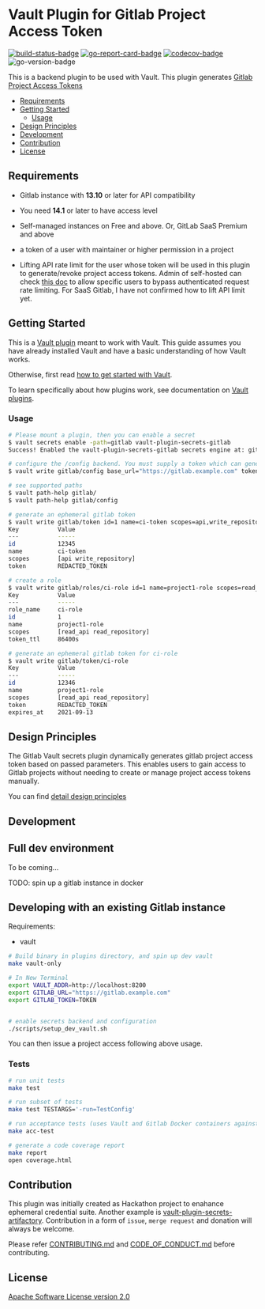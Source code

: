 # Vault Plugin for Gitlab Project Access Token

[![build-status-badge]][actions-page]
[![go-report-card-badge]][go-report-card]
[![codecov-badge]][codecov]
![go-version-badge]

This is a backend plugin to be used with Vault. This plugin generates [Gitlab Project Access Tokens][pat]

- [Requirements](#requirements)
- [Getting Started](#getting-started)
  - [Usage](#usage)
- [Design Principles](#design-principles)
- [Development](#development)
- [Contribution](#contribution)
- [License](#license)

## Requirements

- Gitlab instance with **13.10** or later for API compatibility
- You need **14.1** or later to have access level
- Self-managed instances on Free and above. Or, GitLab SaaS Premium and above
- a token of a user with maintainer or higher permission in a project

- Lifting API rate limit for the user whose token will be used in this plugin to generate/revoke project access tokens. Admin of self-hosted can check [this doc][lift rate limit] to allow specific users to bypass authenticated request rate limiting. For SaaS Gitlab, I have not confirmed how to lift API limit yet.

## Getting Started

This is a [Vault plugin] meant to work with Vault. This guide assumes you have already installed
Vault and have a basic understanding of how Vault works.

Otherwise, first read [how to get started with Vault][vault-getting-started].

To learn specifically about how plugins work, see documentation on [Vault
plugins][vault plugin].

### Usage

```sh
# Please mount a plugin, then you can enable a secret
$ vault secrets enable -path=gitlab vault-plugin-secrets-gitlab
Success! Enabled the vault-plugin-secrets-gitlab secrets engine at: gitlab/

# configure the /config backend. You must supply a token which can generate project access tokens
$ vault write gitlab/config base_url="https://gitlab.example.com" token=$GITLAB_TOKEN 

# see supported paths
$ vault path-help gitlab/
$ vault path-help gitlab/config

# generate an ephemeral gitlab token
$ vault write gitlab/token id=1 name=ci-token scopes=api,write_repository
Key           Value
---           -----
id            12345
name          ci-token
scopes        [api write_repository]
token         REDACTED_TOKEN

# create a role
$ vault write gitlab/roles/ci-role id=1 name=project1-role scopes=read_api,read_repository
Key           Value
---           -----
role_name     ci-role
id            1
name          project1-role
scopes        [read_api read_repository]
token_ttl     86400s

# generate an ephemeral gitlab token for ci-role
$ vault write gitlab/token/ci-role
Key           Value
---           -----
id            12346
name          project1-role
scopes        [read_api read_repository]
token         REDACTED_TOKEN
expires_at    2021-09-13
```

## Design Principles

The Gitlab Vault secrets plugin dynamically generates gitlab project access token based on passed parameters. This enables users to gain access to Gitlab projects without needing to create or manage project access tokens manually.

You can find [detail design principles](docs/design-principles.md)

## Development

## Full dev environment

To be coming...

TODO: spin up a gitlab instance in docker

## Developing with an existing Gitlab instance

Requirements:

- vault

```sh
# Build binary in plugins directory, and spin up dev vault
make vault-only

# In New Terminal
export VAULT_ADDR=http://localhost:8200
export GITLAB_URL="https://gitlab.example.com"
export GITLAB_TOKEN=TOKEN


# enable secrets backend and configuration
./scripts/setup_dev_vault.sh
```

You can then issue a project access following above usage.

### Tests

```sh
# run unit tests
make test

# run subset of tests
make test TESTARGS='-run=TestConfig'

# run acceptance tests (uses Vault and Gitlab Docker containers against the compiled plugin)
make acc-test

# generate a code coverage report
make report
open coverage.html

```

## Contribution

This plugin was initially created as Hackathon project to enahance ephemeral credential suite. Another example is [vault-plugin-secrets-artifactory]. Contribution in a form of `issue`, `merge request` and donation will always be welcome.

Please refer [CONTRIBUTING.md](CONTRIBUTING.md) and [CODE_OF_CONDUCT.md](CODE_OF_CONDUCT.md) before contributing.

## License

[Apache Software License version 2.0](LICENSE)

[pat]: https://docs.gitlab.com/ee/user/project/settings/project_access_tokens.html
[lift rate limit]: https://docs.gitlab.com/ee/user/admin_area/settings/user_and_ip_rate_limits.html#allow-specific-users-to-bypass-authenticated-request-rate-limiting
[vault-plugin-secrets-artifactory]: https://github.com/splunk/vault-plugin-secrets-artifactory
[vault plugin]:https://www.vaultproject.io/docs/internals/plugins.html
[vault-getting-started]:https://www.vaultproject.io/intro/getting-started/install.html
[actions-page]:https://github.com/splunk/vault-plugin-secrets-gitlab/actions
[build-status-badge]:https://github.com/splunk/vault-plugin-secrets-gitlab/workflows/test.yml/badge.svg
[codecov]:https://codecov.io/gh/splunk/vault-plugin-secrets-gitlab
[codecov-badge]:https://codecov.io/gh/splunk/vault-plugin-secrets-gitlab/branch/main/graph/badge.svg
[go-report-card]:https://goreportcard.com/report/github.com/splunk/vault-plugin-secrets-gitlab
[go-report-card-badge]:https://goreportcard.com/badge/github.com/splunk/vault-plugin-secrets-gitlab
[go-version-badge]:https://img.shields.io/github/go-mod/go-version/splunk/vault-plugin-secrets-gitlab
